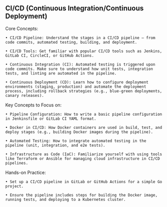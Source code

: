 ## CI/CD (Continuous Integration/Continuous Deployment)



Core Concepts:

    • CI/CD Pipeline: Understand the stages in a CI/CD pipeline – from code commits, automated testing, building, and deployment.

    • CI/CD Tools: Get familiar with popular CI/CD tools such as Jenkins, GitLab CI, CircleCI, or GitHub Actions.

    • Continuous Integration (CI): Automated testing is triggered upon code commits. Make sure to understand how unit tests, integration tests, and linting are automated in the pipeline.

    • Continuous Deployment (CD): Learn how to configure deployment environments (staging, production) and automate the deployment process, including rollback strategies (e.g., blue-green deployments, canary releases).


Key Concepts to Focus on:

    • Pipeline Configuration: How to write a basic pipeline configuration in Jenkinsfile or GitLab CI YAML format.

    • Docker in CI/CD: How Docker containers are used in build, test, and deploy stages (e.g., building Docker images during the pipeline).

    • Automated Testing: How to integrate automated testing in the pipeline (unit, integration, and e2e tests).

    • Infrastructure as Code (IaC): Familiarize yourself with using tools like Terraform or Ansible for managing cloud infrastructure in CI/CD pipelines.


Hands-on Practice:

    • Set up a CI/CD pipeline in GitLab or GitHub Actions for a simple Go project.

    • Ensure the pipeline includes steps for building the Docker image, running tests, and deploying to a Kubernetes cluster.

